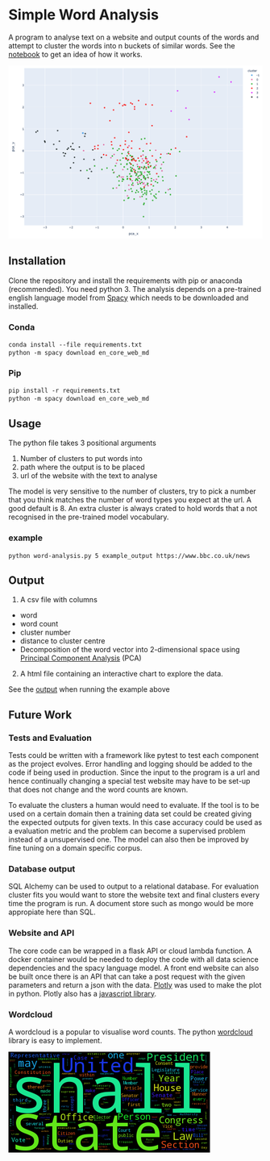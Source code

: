 # Simple Word Analysis
A program to analyse text on a website and output counts of the words and attempt to cluster the words into n buckets of similar words.
See the [notebook](https://github.com/DrPav/site-word-analysis/blob/master/website-nlp.ipynb) to get an idea of how it works.

![Clusters Graph](https://github.com/DrPav/site-word-analysis/blob/master/graph.PNG)

## Installation
Clone the repository and install the requirements with pip or anaconda (recommended). You need python 3.
The analysis depends on a pre-trained english language model from [Spacy](www.spacy.io) which needs to be downloaded and installed.

### Conda
    conda install --file requirements.txt
    python -m spacy download en_core_web_md

### Pip
    pip install -r requirements.txt
    python -m spacy download en_core_web_md

## Usage
The python file takes 3 positional arguments

1. Number of clusters to put words into
2. path where the output is to be placed
3. url of the website with the text to analyse

The model is very sensitive to the number of clusters, try to pick a number that you think matches the number of word types you expect at the url. A good default is 8. An extra cluster is always crated to hold words that a not recognised in the pre-trained model vocabulary.

### example
    python word-analysis.py 5 example_output https://www.bbc.co.uk/news
    
## Output
1. A csv file with columns

* word
* word count
* cluster number
* distance to cluster centre
* Decomposition of the word vector into 2-dimensional space using [Principal Component Analysis](https://scikit-learn.org/stable/modules/decomposition.html#pca) (PCA)

2. A html file containing an interactive chart to explore the data.

See the [output](https://github.com/DrPav/site-word-analysis/tree/master/example_output) when running the example above
    
## Future Work

### Tests and Evaluation
Tests could be written with a framework like pytest to test each component as the project evolves. Error handling and logging should be added to the code if being used in production. Since the input to the program is a url and hence continually changing a special test website may have to be set-up that does not change and the word counts are known.

To evaluate the clusters a human would need to evaluate. If the tool is to be used on a certain domain then a training data set could be created giving the expected outputs for given texts. In this case accuracy could be used as a evaluation metric and the problem can become a supervised problem instead of a unsupervised one. The model can also then be improved by fine tuning on a domain specific corpus.

### Database output
SQL Alchemy can be used to output to a relational database. For evaluation cluster fits you would want to store the website text and final clusters every time the program is run. A document store such as mongo would be more appropiate here than SQL.

### Website and API
The core code can be wrapped in a flask API or cloud lambda function. A docker container would be needed to deploy the code with all data science dependencies and the spacy language model. A front end website can also be built once there is an API  that can take a post request with the given parameters and return a json with the data. [Plotly](https://plotly.com/python/) was used to make the plot in python. Plotly also has a [javascript library](https://plotly.com/javascript/).

### Wordcloud
A wordcloud is a popular to visualise word counts. The python [wordcloud](https://github.com/amueller/word_cloud) library is easy to implement.

![Word Cloud Example](https://github.com/amueller/word_cloud/blob/master/examples/constitution.png)





